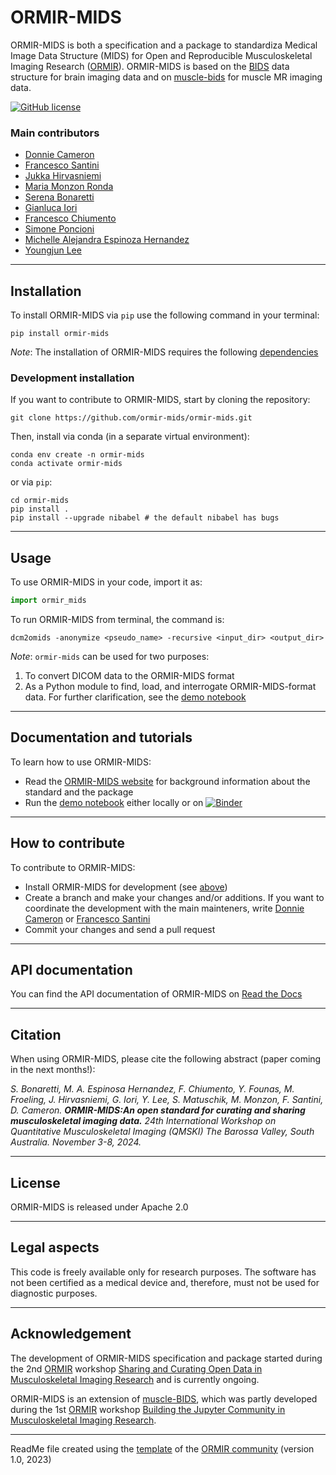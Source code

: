# ORMIR-MIDS

ORMIR-MIDS is both a specification and a package to standardiza Medical Image Data Structure (MIDS)
for Open and Reproducible Musculoskeletal Imaging Research ([ORMIR](https://ormircommunity.github.io/)). 
ORMIR-MIDS is based on the [BIDS](https://bids.neuroimaging.io/) data structure for brain imaging data and on [muscle-bids](https://github.com/muscle-bids/muscle-bids) for muscle MR imaging data.

[![GitHub license](https://img.shields.io/github/license/ormir-mids/ormir-mids)](https://github.com/ormir-mids/ormir-mids/blob/main/LICENSE)

### Main contributors

* [Donnie Cameron](https://www.linkedin.com/in/donnie-cameron-b76bbb63/?originalSubdomain=uk)
* [Francesco Santini](https://www.francescosantini.com/)
* [Jukka Hirvasniemi](https://bigr.nl/member/jukka/)
* [Maria Monzon Ronda](https://mariamonzon.github.io/)
* [Serena Bonaretti](https://sbonaretti.github.io/)
* [Gianluca Iori](https://github.com/gianthk)
* [Francesco Chiumento](https://www.linkedin.com/in/francescochiumento)
* [Simone Poncioni](https://www.artorg.unibe.ch/research/mb/group_members/staff/poncioni_simone/index_eng.html)
* [Michelle Alejandra Espinoza Hernandez](https://www.linkedin.com/in/michelleaespinosah/)
* [Youngjun Lee](https://www.linkedin.com/in/youngjun-lee-029268203) 

  
---

## Installation

To install ORMIR-MIDS via `pip` use the following command in your terminal:  
```shell
pip install ormir-mids
```
*Note*: The installation of ORMIR-MIDS requires the following [dependencies](dependencies.md)

### Development installation 
If you want to contribute to ORMIR-MIDS, start by cloning the repository:    
```shell
git clone https://github.com/ormir-mids/ormir-mids.git
```
Then, install via conda (in a separate virtual environment):
```commandline
conda env create -n ormir-mids
conda activate ormir-mids
```
or via `pip`:
    
```shell
cd ormir-mids
pip install .
pip install --upgrade nibabel # the default nibabel has bugs
```

--- 
## Usage 

To use ORMIR-MIDS in your code, import it as:  
```python
import ormir_mids
```
To run ORMIR-MIDS from terminal, the command is:
```shell
dcm2omids -anonymize <pseudo_name> -recursive <input_dir> <output_dir>
```
*Note*: `ormir-mids` can be used for two purposes: 
1. To convert DICOM data to the ORMIR-MIDS format
2. As a Python module to find, load, and interrogate ORMIR-MIDS-format data.
For further clarification, see the [demo notebook](https://github.com/ormir-mids/ormir-mids/blob/main/jupyter/ormir-mids-qmski24.ipynb)


--- 
## Documentation and tutorials 

To learn how to use ORMIR-MIDS:
- Read the [ORMIR-MIDS website](https://ormir-mids.github.io/) for background information about the standard and the package
- Run the [demo notebook](https://github.com/ormir-mids/ormir-mids/blob/main/jupyter/ormir-mids-qmski24.ipynb) either locally or on [![Binder](https://mybinder.org/badge_logo.svg)](https://mybinder.org/v2/gh/ormir-mids/ormir-mids.git/main?labpath=jupyter%2Formir-mids-qmski24.ipynb)    


---
## How to contribute

To contribute to ORMIR-MIDS:
- Install ORMIR-MIDS for development (see [above](#Development-installation))
- Create a branch and make your changes and/or additions. If you want to coordinate the development with the main mainteners, write [Donnie Cameron](https://www.linkedin.com/in/donnie-cameron-b76bbb63/?originalSubdomain=uk)
or [Francesco Santini](https://www.francescosantini.com/)
- Commit your changes and send a pull request


---
## API documentation

You can find the API documentation of ORMIR-MIDS on [Read the Docs](https://ormir-mids.readthedocs.io/en/latest/ormir_mids.html)


---
## Citation

When using ORMIR-MIDS, please cite the following abstract (paper coming in the next months!): 

*S. Bonaretti, M. A. Espinosa Hernandez, F. Chiumento, Y. Founas, M. Froeling, J. Hirvasniemi, G. Iori, Y. Lee, S. Matuschik, M. Monzon, F. Santini, D. Cameron.* 
***ORMIR-MIDS:An open standard for curating and sharing musculoskeletal imaging data.***
*24th International Workshop on Quantitative Musculoskeletal Imaging (QMSKI) The Barossa Valley, South Australia. November 3-8, 2024.*


--- 
## License 
ORMIR-MIDS is released under Apache 2.0


---
## Legal aspects
This code is freely available only for research purposes.
The software has not been certified as a medical device and, therefore, must not be used for diagnostic purposes.


---
## Acknowledgement

The development of ORMIR-MIDS specification and package started during the 2nd [ORMIR](https://ormircommunity.github.io/) workshop [Sharing and Curating Open Data in Musculoskeletal Imaging Research](https://github.com/ORMIRcommunity/2024_2nd_ORMIR_WS/blob/main/README.md) and is currently ongoing. 

ORMIR-MIDS is an extension of [muscle-BIDS](https://github.com/muscle-bids/muscle-bids), which was partly developed during the 1st [ORMIR](https://ormircommunity.github.io/) workshop [Building the Jupyter Community in Musculoskeletal Imaging Research](https://github.com/JCMSK/2022_JCW/blob/main/README.md). 

---

ReadMe file created using the [template](https://github.com/ORMIRcommunity/templates/blob/main/ORMIR_readme_template.md) of the [ORMIR community](https://www.ormir.org/) (version 1.0, 2023)